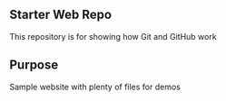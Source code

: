 ## Starter Web Repo

This repository is for showing how Git and GitHub work

## Purpose

Sample website with plenty of files for demos
